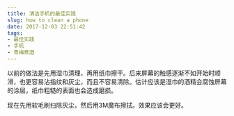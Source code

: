 ```yaml
---
title: 清洁手机的最佳实践
slug: how to clean a phone
date: 2017-12-03 22:51:42
tags:
- 最佳实践
- 手机
- 青梅煮酒
---
```

以前的做法是先用湿巾清理，再用纸巾擦干。后来屏幕的触感逐渐不如开始时顺滑，也更容易沾指纹和灰尘，而且不容易清除。估计应该是湿巾的酒精会腐蚀屏幕的涂层，纸巾粗糙的表面也会造成磨损。

现在先用软毛刷扫除灰尘，然后用3M魔布擦拭。效果应该会更好。

